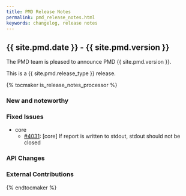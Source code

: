 ```yaml
---
title: PMD Release Notes
permalink: pmd_release_notes.html
keywords: changelog, release notes
---
```


## {{ site.pmd.date }} - {{ site.pmd.version }}

The PMD team is pleased to announce PMD {{ site.pmd.version }}.

This is a {{ site.pmd.release_type }} release.

{% tocmaker is_release_notes_processor %}

### New and noteworthy

### Fixed Issues
* core
    * [#4031](https://github.com/pmd/pmd/issues/4031): \[core] If report is written to stdout, stdout should not be closed

### API Changes

### External Contributions

{% endtocmaker %}

